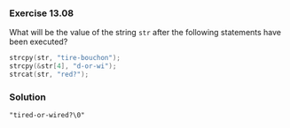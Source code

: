 ### Exercise 13.08
What will be the value of the string `str` after the following statements have
been executed?

```c
strcpy(str, "tire-bouchon");
strcpy(&str[4], "d-or-wi");
strcat(str, "red?");
```

### Solution

`"tired-or-wired?\0"`

